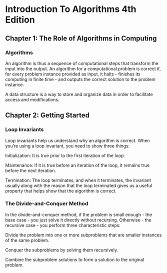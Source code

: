 # Introduction To Algorithms 4th Edition

## Chapter 1: The Role of Algorithms in Computing

### Algorithms

An algorithm is thus a sequence of computational steps that transform the input into the output. An algorithm for a computational problem is correct if, for every problem instance provided as input, it halts - finishes its computing in finite time - and outputs the correct solution to the problem instance.

A data structure is a way to store and organize data in order to facilitate access and modifications.

## Chapter 2: Getting Started

### Loop Invariants

Loop invariants help us understand why an algorithm is correct. When you’re using a loop invariant, you need to show three things:

Initialization: It is true prior to the first iteration of the loop.

Maintenance: If it is true before an iteration of the loop, it remains true before the next iteration.

Termination: The loop terminates, and when it terminates, the invariant usually along with the reason that the loop terminated gives us a useful property that helps show that the algorithm is correct.

### The Divide-and-Conquer Method

In the divide-and-conquer method, if the problem is small enough - the base case - you just solve it directly without recursing. Otherwise - the recursive case - you perform three characteristic steps:

Divide the problem into one or more subproblems that are smaller instances of the same problem.

Conquer the subproblems by solving them recursively.

Combine the subproblem solutions to form a solution to the original problem.
